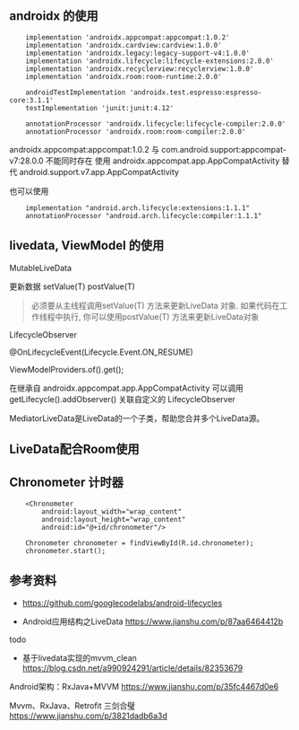 ## androidx 的使用
```
    implementation 'androidx.appcompat:appcompat:1.0.2'
    implementation 'androidx.cardview:cardview:1.0.0'
    implementation 'androidx.legacy:legacy-support-v4:1.0.0'
    implementation 'androidx.lifecycle:lifecycle-extensions:2.0.0'
    implementation 'androidx.recyclerview:recyclerview:1.0.0'
    implementation 'androidx.room:room-runtime:2.0.0'

    androidTestImplementation 'androidx.test.espresso:espresso-core:3.1.1'
    testImplementation 'junit:junit:4.12'

    annotationProcessor 'androidx.lifecycle:lifecycle-compiler:2.0.0'
    annotationProcessor 'androidx.room:room-compiler:2.0.0'
```

androidx.appcompat:appcompat:1.0.2 与 com.android.support:appcompat-v7:28.0.0 不能同时存在
使用 androidx.appcompat.app.AppCompatActivity 替代 android.support.v7.app.AppCompatActivity

也可以使用
```
    implementation "android.arch.lifecycle:extensions:1.1.1"
    annotationProcessor "android.arch.lifecycle:compiler:1.1.1"
```

## livedata, ViewModel 的使用


MutableLiveData

更新数据
setValue(T)
postValue(T)

> 必须要从主线程调用setValue(T) 方法来更新LiveData 对象. 如果代码在工作线程中执行, 你可以使用postValue(T) 方法来更新LiveData对象


LifecycleObserver

@OnLifecycleEvent(Lifecycle.Event.ON_RESUME)


ViewModelProviders.of().get();


在继承自 androidx.appcompat.app.AppCompatActivity 可以调用 getLifecycle().addObserver() 关联自定义的 LifecycleObserver

MediatorLiveData是LiveData的一个子类，帮助您合并多个LiveData源。

## LiveData配合Room使用


## Chronometer 计时器
```
    <Chronometer
        android:layout_width="wrap_content"
        android:layout_height="wrap_content"
        android:id="@+id/chronometer"/>
```
```
    Chronometer chronometer = findViewById(R.id.chronometer);
    chronometer.start();
```

## 参考资料

* https://github.com/googlecodelabs/android-lifecycles

* Android应用结构之LiveData
https://www.jianshu.com/p/87aa6464412b

todo

* 基于livedata实现的mvvm_clean
https://blog.csdn.net/a990924291/article/details/82353679

Android架构：RxJava+MVVM
https://www.jianshu.com/p/35fc4467d0e6

Mvvm、RxJava、Retrofit 三剑合璧
https://www.jianshu.com/p/3821dadb6a3d







